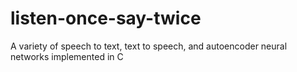 # listen-once-say-twice
A variety of speech to text, text to speech, and autoencoder neural networks implemented in C
